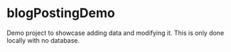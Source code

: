 # blogPostingDemo
Demo project to showcase adding data and modifying it. This is only done locally with no database.
